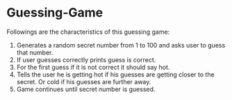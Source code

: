 # Guessing-Game

Followings are the characteristics of this guessing game: 
1. Generates a random secret number from 1 to 100 and asks user to guess that number.
2. If user guesses correctly prints guess is correct.
3. For the first guess if it is not correct it should say hot.
4. Tells the user he is getting hot if his guesses are getting closer to the secret.
   Or cold if his guesses are further away.
5. Game continues until secret number is guessed.
